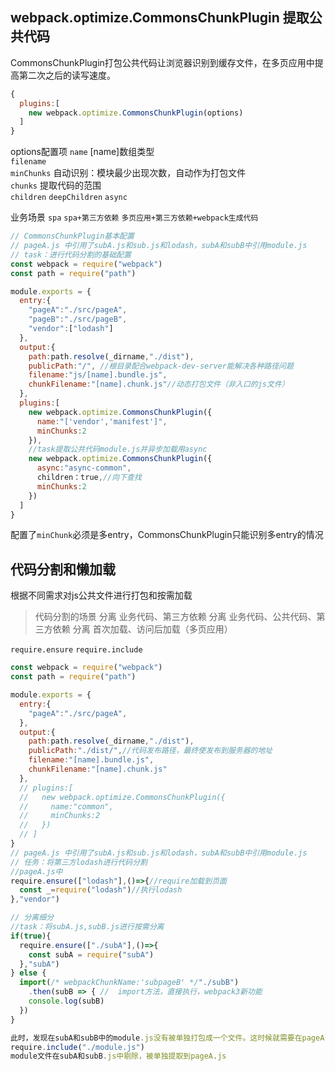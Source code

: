 ## webpack.optimize.CommonsChunkPlugin 提取公共代码

CommonsChunkPlugin打包公共代码让浏览器识别到缓存文件，在多页应用中提高第二次之后的读写速度。

```javascript
{
  plugins:[
    new webpack.optimize.CommonsChunkPlugin(options)
  ]  
}
```

options配置项
`name` [name]数组类型</br>
`filename` </br>
`minChunks` 自动识别：模块最少出现次数，自动作为打包文件<br>
`chunks` 提取代码的范围<br>
`children` `deepChildren` `async`

业务场景 `spa` `spa+第三方依赖` `多页应用+第三方依赖+webpack生成代码`

```javascript
// CommonsChunkPlugin基本配置
// pageA.js 中引用了subA.js和sub.js和lodash，subA和subB中引用module.js
// task：进行代码分割的基础配置
const webpack = require("webpack")
const path = require("path")

module.exports = {
  entry:{
    "pageA":"./src/pageA",
    "pageB":"./src/pageB",
    "vendor":["lodash"]
  },
  output:{
    path:path.resolve(_dirname,"./dist"),
    publicPath:"/", //根目录配合webpack-dev-server能解决各种路径问题
    filename:"js/[name].bundle.js",
    chunkFilename:"[name].chunk.js"//动态打包文件（非入口的js文件）
  },
  plugins:[
    new webpack.optimize.CommonsChunkPlugin({
      name:"['vendor','manifest']",
      minChunks:2
    }),
    //task提取公共代码module.js并异步加载用async
    new webpack.optimize.CommonsChunkPlugin({
      async:"async-common",
      children：true,//向下查找
      minChunks:2
    })
  ]
}
```

配置了`minChunk`必须是多entry，CommonsChunkPlugin只能识别多entry的情况

## 代码分割和懒加载

根据不同需求对js公共文件进行打包和按需加载

> 代码分割的场景 分离 业务代码、第三方依赖 分离 业务代码、公共代码、第三方依赖 分离 首次加载、访问后加载（多页应用）

`require.ensure` `require.include`

```javascript
const webpack = require("webpack")
const path = require("path")

module.exports = {
  entry:{
    "pageA":"./src/pageA",
  },
  output:{
    path:path.resolve(_dirname,"./dist"),
    publicPath:"./dist/",//代码发布路径，最终使发布到服务器的地址
    filename:"[name].bundle.js",
    chunkFilename:"[name].chunk.js"
  },
  // plugins:[
  //   new webpack.optimize.CommonsChunkPlugin({
  //     name:"common",
  //     minChunks:2
  //   })
  // ]
}
// pageA.js 中引用了subA.js和sub.js和lodash，subA和subB中引用module.js
// 任务：将第三方lodash进行代码分割
//pageA.js中
require.ensure(["lodash"],()=>{//require加载到页面
  const _=require("lodash")//执行lodash
},"vendor")

// 分离细分
//task：将subA.js,subB.js进行按需分离
if(true){
  require.ensure(["./subA"],()=>{
    const subA = require("subA")
  },"subA")
} else {
  import(/* webpackChunkName:'subpageB' */"./subB")
    .then(subB => { //  import方法，直接执行，webpack3新功能
    console.log(subB)
  })
}

此时，发现在subA和subB中的module.js没有被单独打包成一个文件。这时候就需要在pageA.js中
require.include("./module.js")
module文件在subA和subB.js中剔除，被单独提取到pageA.js
```
